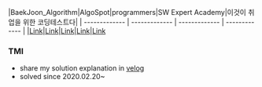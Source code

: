 |BaekJoon_Algorithm|AlgoSpot|programmers|SW Expert Academy|이것이 취업을 위한 코딩테스트다|
| ------------- | ------------- | ------------- | ------------- |
|[Link](https://www.acmicpc.net/)|[Link](https://www.algospot.com/)|[Link](https://programmers.co.kr/)|[Link](https://swexpertacademy.com/main/main.do)|[Link](https://www.youtube.com/watch?v=m-9pAwq1o3w&list=PLRx0vPvlEmdAghTr5mXQxGpHjWqSz0dgC)

### TMI
- share my solution explanation in [velog](https://velog.io/@hancihu/)
- solved since 2020.02.20~
